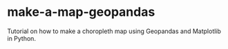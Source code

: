 # make-a-map-geopandas
Tutorial on how to make a choropleth map using Geopandas and Matplotlib in Python.
